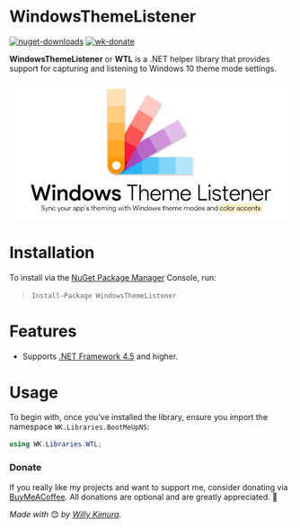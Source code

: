 # WindowsThemeListener
[![nuget-downloads](https://img.shields.io/nuget/dt/BootMeUp?label=Downloads)](https://www.nuget.org/packages/BootMeUp/) [![wk-donate](https://img.shields.io/badge/BuyMeACoffee-Donate-orange.svg)](https://www.buymeacoffee.com/willykimura)

**WindowsThemeListener**  or **WTL** is a .NET helper library that provides support for capturing and listening to Windows 10 theme mode settings.

![wtl-logo](Assets/Logo/wtl-logo-variant-midres.png)

# Installation 

To install via the [NuGet Package Manager](https://www.nuget.org/packages/WindowsThemeListener/) Console, run:

> `Install-Package WindowsThemeListener`

# Features
- Supports [.NET Framework 4.5](https://www.microsoft.com/en-us/download/details.aspx?id=17718) and higher.

# Usage
To begin with, once you've installed the library, ensure you import the namespace `WK.Libraries.BootMeUpNS`:

```c#
using WK.Libraries.WTL;
```



### Donate

If you really like my projects and want to support me, consider donating via [BuyMeACoffee](https://www.buymeacoffee.com/willykimura). All donations are optional and are greatly appreciated. 🙏

*Made with* 😊 *by* [*Willy Kimura*]([https://github.com/Willy-Kimura).